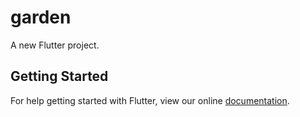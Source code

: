 # garden

A new Flutter project.

## Getting Started

For help getting started with Flutter, view our online
[documentation](https://flutter.io/).
